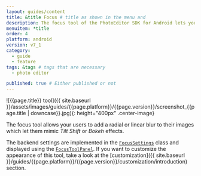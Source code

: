 ```yaml
---
layout: guides/content
title: &title Focus # title as shown in the menu and 
description: The focus tool of the PhotoEditor SDK for Android lets your users add a radial or linear blur to their images. Learn how to configure the tool.
menuitem: *title
order: 4
platform: android
version: v7_1
category: 
  - guide
  - feature
tags: &tags # tags that are necessary
  - photo editor 

published: true # Either published or not 
---
```


![{{page.title}} tool]({{ site.baseurl }}/assets/images/guides/{{page.platform}}/{{page.version}}/screenshot_{{page.title | downcase}}.jpg){: height="400px" .center-image}


The focus tool allows your users to add a radial or linear blur to their images which let them mimic _Tilt Shift_ or _Bokeh_ effects.

The backend settings are implemented in the [`FocusSettings`]({{site.baseurl}}/apidocs/{{page.platform}}/{{page.version}}/index.html?ly/img/android/pesdk/backend/model/state/FocusSettings.html) class and displayed using the [`FocusToolPanel`]({{site.baseurl}}/apidocs/{{page.platform}}/{{page.version}}/index.html?ly/img/android/pesdk/ui/panels/FocusToolPanel.html). If you want to customize the appearance of this tool, take a look at the [customization]({{ site.baseurl }}/guides/{{page.platform}}/{{page.version}}/customization/introduction) section.
